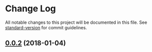 # Change Log

All notable changes to this project will be documented in this file. See [standard-version](https://github.com/conventional-changelog/standard-version) for commit guidelines.

<a name="0.0.2"></a>
## [0.0.2](https://github.com/de1ck/development-environment-build-docs/compare/v1.0.1...v0.0.2) (2018-01-04)
